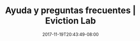---
title: "Ayuda y preguntas frecuentes | Eviction Lab"
date: 2017-11-19T20:43:49-08:00
type: meta
h1: Ayuda y preguntas frecuentes
childof: faq
li1: IR A LA SECCIÓN
li2: Mapa
li3: Datos
li4: Clasificaciones 
li5: Definiciones 
li6: Métodos 
li7: Narración y activismo 
---